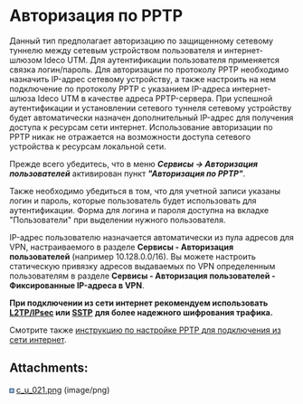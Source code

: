 # Авторизация по PPTP

Данный тип предполагает авторизацию по защищенному сетевому туннелю
между сетевым устройством пользователя и интернет-шлюзом Ideco UTM.
Для аутентификации пользователя применяется связка логин/пароль. Для
авторизации по протоколу PPTP необходимо назначить IP-адрес сетевому
устройству, а также настроить на нем подключение по протоколу PPTP с
указанием IP-адреса интернет-шлюза Ideco UTM в качестве адреса
PPTP-сервера. При успешной аутентификации и установлении сетевого
туннеля сетевому устройству будет автоматически назначен
дополнительный IP-адрес для получения доступа к ресурсам сети
интернет. Использование авторизации по PPTP никак не отражается на
возможности доступа сетевого устройства к ресурсам локальной сети.

Прежде всего убедитесь, что в меню ***Сервисы -\> Авторизация
пользователей*** активирован пункт ***"Авторизация по
PPTP"***.

Также необходимо убедиться в том, что для учетной записи указаны логин и
пароль, которые пользователь будет использовать для аутентификации.
Форма для логина и пароля доступна на вкладке "Пользователи" при
выделении нужного пользователя.

IP-адрес пользователю назначается автоматически из пула адресов для VPN,
настраиваемого в разделе **Сервисы - Авторизация пользователей**
(например 10.128.0.0/16). Вы можете настроить статическую
привязку адресов выдаваемых по VPN определенным пользователям в
разделе **Сервисы - Авторизация пользователей - Фиксированные IP-адреса
в VPN**.

**При подключении из сети интернет рекомендуем использовать
[L2TP/IPsec](L2TP_IPSec) или [SSTP](SSTP)** **для более надежного
шифрования трафика.**

Смотрите также [инструкцию по настройке PPTP для подключения из сети
интернет](PPTP).

<div class="pageSectionHeader">

## Attachments:

</div>

<div class="greybox" data-align="left">

![](images/icons/bullet_blue.gif)
[c\_u\_021.png](attachments/1278077/1441873.png) (image/png)  

</div>
